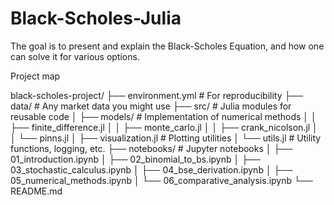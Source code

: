 # Black-Scholes-Julia
The goal is to present and explain the Black-Scholes Equation, and how one can solve it for various options.

Project map

black-scholes-project/
├── environment.yml                # For reproducibility
├── data/                          # Any market data you might use
├── src/                           # Julia modules for reusable code
│   ├── models/                    # Implementation of numerical methods
│   │   ├── finite_difference.jl
│   │   ├── monte_carlo.jl
│   │   ├── crank_nicolson.jl
│   │   └── pinns.jl
│   ├── visualization.jl           # Plotting utilities
│   └── utils.jl                   # Utility functions, logging, etc.
├── notebooks/                     # Jupyter notebooks
│   ├── 01_introduction.ipynb
│   ├── 02_binomial_to_bs.ipynb
│   ├── 03_stochastic_calculus.ipynb
│   ├── 04_bse_derivation.ipynb
│   ├── 05_numerical_methods.ipynb
│   └── 06_comparative_analysis.ipynb
└── README.md 

